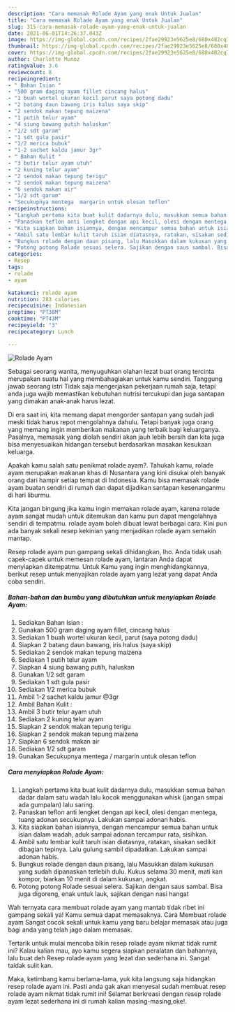 ```yaml
---
description: "Cara memasak Rolade Ayam yang enak Untuk Jualan"
title: "Cara memasak Rolade Ayam yang enak Untuk Jualan"
slug: 315-cara-memasak-rolade-ayam-yang-enak-untuk-jualan
date: 2021-06-01T14:26:37.043Z
image: https://img-global.cpcdn.com/recipes/2fae29923e5625e8/680x482cq70/rolade-ayam-foto-resep-utama.jpg
thumbnail: https://img-global.cpcdn.com/recipes/2fae29923e5625e8/680x482cq70/rolade-ayam-foto-resep-utama.jpg
cover: https://img-global.cpcdn.com/recipes/2fae29923e5625e8/680x482cq70/rolade-ayam-foto-resep-utama.jpg
author: Charlotte Munoz
ratingvalue: 3.6
reviewcount: 8
recipeingredient:
- " Bahan Isian "
- "500 gram daging ayam fillet cincang halus"
- "1 buah wortel ukuran kecil parut saya potong dadu"
- "2 batang daun bawang iris halus saya skip"
- "2 sendok makan tepung maizena"
- "1 putih telur ayam"
- "4 siung bawang putih haluskan"
- "1/2 sdt garam"
- "1 sdt gula pasir"
- "1/2 merica bubuk"
- "1-2 sachet kaldu jamur 3gr"
- " Bahan Kulit "
- "3 butir telur ayam utuh"
- "2 kuning telur ayam"
- "2 sendok makan tepung terigu"
- "2 sendok makan tepung maizena"
- "6 sendok makan air"
- "1/2 sdt garam"
- "Secukupnya mentega  margarin untuk olesan teflon"
recipeinstructions:
- "Langkah pertama kita buat kulit dadarnya dulu, masukkan semua bahan dadar dalam satu wadah lalu kocok menggunakan whisk (jangan smpai ada gumpalan) lalu saring."
- "Panaskan teflon anti lengket dengan api kecil, olesi dengan mentega, tuang adonan secukupnya. Lakukan sampai adonan habis."
- "Kita siapkan bahan isiannya, dengan mencampur semua bahan untuk isian dalam wadah, aduk sampai adonan tercampur rata, sisihkan."
- "Ambil satu lembar kulit taruh isian diatasnya, ratakan, sisakan sedikit dibagian tepinya. Lalu gulung sambil dipadatkan. Lakukan sampai adonan habis."
- "Bungkus rolade dengan daun pisang, lalu Masukkan dalam kukusan yang sudah dipanaskan terlebih dulu. Kukus selama 30 menit, mati kan kompor, biarkan 10 menit di dalam kukusan, angkat."
- "Potong potong Rolade sesuai selera. Sajikan dengan saus sambal. Bisa juga digoreng, enak untuk lauk, sajikan dengan nasi hangat"
categories:
- Resep
tags:
- rolade
- ayam

katakunci: rolade ayam 
nutrition: 283 calories
recipecuisine: Indonesian
preptime: "PT38M"
cooktime: "PT43M"
recipeyield: "3"
recipecategory: Lunch

---
```



![Rolade Ayam](https://img-global.cpcdn.com/recipes/2fae29923e5625e8/680x482cq70/rolade-ayam-foto-resep-utama.jpg)

Sebagai seorang wanita, menyuguhkan olahan lezat buat orang tercinta merupakan suatu hal yang membahagiakan untuk kamu sendiri. Tanggung jawab seorang istri Tidak saja mengerjakan pekerjaan rumah saja, tetapi anda juga wajib memastikan kebutuhan nutrisi tercukupi dan juga santapan yang dimakan anak-anak harus lezat.

Di era  saat ini, kita memang dapat mengorder santapan yang sudah jadi meski tidak harus repot mengolahnya dahulu. Tetapi banyak juga orang yang memang ingin memberikan makanan yang terbaik bagi keluarganya. Pasalnya, memasak yang diolah sendiri akan jauh lebih bersih dan kita juga bisa menyesuaikan hidangan tersebut berdasarkan masakan kesukaan keluarga. 



Apakah kamu salah satu penikmat rolade ayam?. Tahukah kamu, rolade ayam merupakan makanan khas di Nusantara yang kini disukai oleh banyak orang dari hampir setiap tempat di Indonesia. Kamu bisa memasak rolade ayam buatan sendiri di rumah dan dapat dijadikan santapan kesenanganmu di hari liburmu.

Kita jangan bingung jika kamu ingin memakan rolade ayam, karena rolade ayam sangat mudah untuk ditemukan dan kamu pun dapat mengolahnya sendiri di tempatmu. rolade ayam boleh dibuat lewat berbagai cara. Kini pun ada banyak sekali resep kekinian yang menjadikan rolade ayam semakin mantap.

Resep rolade ayam pun gampang sekali dihidangkan, lho. Anda tidak usah capek-capek untuk memesan rolade ayam, lantaran Anda dapat menyiapkan ditempatmu. Untuk Kamu yang ingin menghidangkannya, berikut resep untuk menyajikan rolade ayam yang lezat yang dapat Anda coba sendiri.

<!--inarticleads1-->

##### Bahan-bahan dan bumbu yang dibutuhkan untuk menyiapkan Rolade Ayam:

1. Sediakan  Bahan Isian :
1. Gunakan 500 gram daging ayam fillet, cincang halus
1. Sediakan 1 buah wortel ukuran kecil, parut (saya potong dadu)
1. Siapkan 2 batang daun bawang, iris halus (saya skip)
1. Sediakan 2 sendok makan tepung maizena
1. Sediakan 1 putih telur ayam
1. Siapkan 4 siung bawang putih, haluskan
1. Gunakan 1/2 sdt garam
1. Sediakan 1 sdt gula pasir
1. Sediakan 1/2 merica bubuk
1. Ambil 1-2 sachet kaldu jamur @3gr
1. Ambil  Bahan Kulit :
1. Ambil 3 butir telur ayam utuh
1. Sediakan 2 kuning telur ayam
1. Siapkan 2 sendok makan tepung terigu
1. Siapkan 2 sendok makan tepung maizena
1. Siapkan 6 sendok makan air
1. Sediakan 1/2 sdt garam
1. Gunakan Secukupnya mentega / margarin untuk olesan teflon




<!--inarticleads2-->

##### Cara menyiapkan Rolade Ayam:

1. Langkah pertama kita buat kulit dadarnya dulu, masukkan semua bahan dadar dalam satu wadah lalu kocok menggunakan whisk (jangan smpai ada gumpalan) lalu saring.
1. Panaskan teflon anti lengket dengan api kecil, olesi dengan mentega, tuang adonan secukupnya. Lakukan sampai adonan habis.
1. Kita siapkan bahan isiannya, dengan mencampur semua bahan untuk isian dalam wadah, aduk sampai adonan tercampur rata, sisihkan.
1. Ambil satu lembar kulit taruh isian diatasnya, ratakan, sisakan sedikit dibagian tepinya. Lalu gulung sambil dipadatkan. Lakukan sampai adonan habis.
1. Bungkus rolade dengan daun pisang, lalu Masukkan dalam kukusan yang sudah dipanaskan terlebih dulu. Kukus selama 30 menit, mati kan kompor, biarkan 10 menit di dalam kukusan, angkat.
1. Potong potong Rolade sesuai selera. Sajikan dengan saus sambal. Bisa juga digoreng, enak untuk lauk, sajikan dengan nasi hangat




Wah ternyata cara membuat rolade ayam yang mantab tidak ribet ini gampang sekali ya! Kamu semua dapat memasaknya. Cara Membuat rolade ayam Sangat cocok sekali untuk kamu yang baru belajar memasak atau juga bagi anda yang telah jago dalam memasak.

Tertarik untuk mulai mencoba bikin resep rolade ayam nikmat tidak rumit ini? Kalau kalian mau, ayo kamu segera siapkan peralatan dan bahannya, lalu buat deh Resep rolade ayam yang lezat dan sederhana ini. Sangat taidak sulit kan. 

Maka, ketimbang kamu berlama-lama, yuk kita langsung saja hidangkan resep rolade ayam ini. Pasti anda gak akan menyesal sudah membuat resep rolade ayam nikmat tidak rumit ini! Selamat berkreasi dengan resep rolade ayam lezat sederhana ini di rumah kalian masing-masing,oke!.

